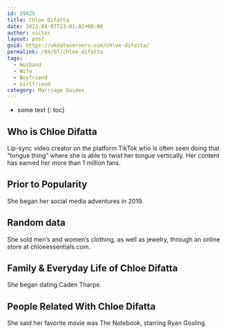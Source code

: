 ```yaml
---
id: 19425
title: Chloe Difatta
date: 2021-04-07T23:01:02+00:00
author: victor
layout: post
guid: https://ukdataservers.com/chloe-difatta/
permalink: /04/07/chloe-difatta
tags:
  - Husband
  - Wife
  - Boyfriend
  - Girlfriend
category: Marriage Guides
---
```


* some text
{: toc}


## Who is Chloe Difatta



Lip-sync video creator on the platform TikTok who is often seen doing that &#8220;tongue thing&#8221; where she is able to twist her tongue vertically. Her content has earned her more than 1 million fans.

                
                
                
## Prior to Popularity



She began her social media adventures in 2019.

                
                
                
## Random data



She sold men&#8217;s and women&#8217;s clothing, as well as jewelry, through an online store at chloeessentials.com.

                
                
                
## Family & Everyday Life of Chloe Difatta



She began dating Caden Tharpe.

                
                
                
## People Related With Chloe Difatta



She said her favorite movie was The Notebook, starring Ryan Gosling. 

                
              
            
          
          
          
